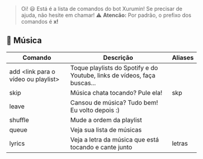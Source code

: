 > Oi! 😃 Está é a lista de comandos do bot Xurumin! Se precisar de ajuda, não hesite em chamar!
> ⚠️ **Atencão:** Por padrão, o prefixo dos comandos é **x!**
 
## 🎵 Música
| Comando | Descrição  | Aliases |
|--|--|--|
|add \<link para o vídeo ou playlist>| Toque playlists do Spotify e do Youtube, links de vídeos, faça buscas... | |
|skip| Música chata tocando? Pule ela! | skp |
|leave| Cansou de música? Tudo bem! Eu volto depois :) | |
|shuffle| Mude a ordem da playlist | |
|queue| Veja sua lista de músicas | |
|lyrics| Veja a letra da música que está tocando e cante junto | letras |
